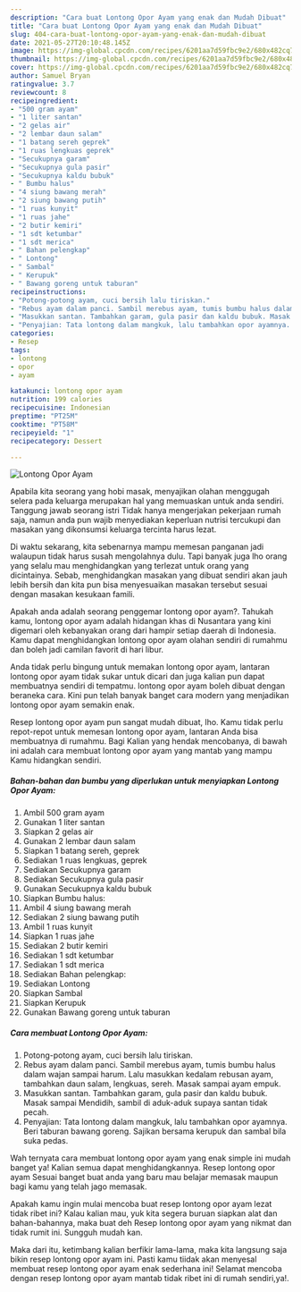 ```yaml
---
description: "Cara buat Lontong Opor Ayam yang enak dan Mudah Dibuat"
title: "Cara buat Lontong Opor Ayam yang enak dan Mudah Dibuat"
slug: 404-cara-buat-lontong-opor-ayam-yang-enak-dan-mudah-dibuat
date: 2021-05-27T20:10:48.145Z
image: https://img-global.cpcdn.com/recipes/6201aa7d59fbc9e2/680x482cq70/lontong-opor-ayam-foto-resep-utama.jpg
thumbnail: https://img-global.cpcdn.com/recipes/6201aa7d59fbc9e2/680x482cq70/lontong-opor-ayam-foto-resep-utama.jpg
cover: https://img-global.cpcdn.com/recipes/6201aa7d59fbc9e2/680x482cq70/lontong-opor-ayam-foto-resep-utama.jpg
author: Samuel Bryan
ratingvalue: 3.7
reviewcount: 8
recipeingredient:
- "500 gram ayam"
- "1 liter santan"
- "2 gelas air"
- "2 lembar daun salam"
- "1 batang sereh geprek"
- "1 ruas lengkuas geprek"
- "Secukupnya garam"
- "Secukupnya gula pasir"
- "Secukupnya kaldu bubuk"
- " Bumbu halus"
- "4 siung bawang merah"
- "2 siung bawang putih"
- "1 ruas kunyit"
- "1 ruas jahe"
- "2 butir kemiri"
- "1 sdt ketumbar"
- "1 sdt merica"
- " Bahan pelengkap"
- " Lontong"
- " Sambal"
- " Kerupuk"
- " Bawang goreng untuk taburan"
recipeinstructions:
- "Potong-potong ayam, cuci bersih lalu tiriskan."
- "Rebus ayam dalam panci. Sambil merebus ayam, tumis bumbu halus dalam wajan sampai harum. Lalu masukkan kedalam rebusan ayam, tambahkan daun salam, lengkuas, sereh. Masak sampai ayam empuk."
- "Masukkan santan. Tambahkan garam, gula pasir dan kaldu bubuk. Masak sampai Mendidih, sambil di aduk-aduk supaya santan tidak pecah."
- "Penyajian: Tata lontong dalam mangkuk, lalu tambahkan opor ayamnya. Beri taburan bawang goreng. Sajikan bersama kerupuk dan sambal bila suka pedas."
categories:
- Resep
tags:
- lontong
- opor
- ayam

katakunci: lontong opor ayam 
nutrition: 199 calories
recipecuisine: Indonesian
preptime: "PT25M"
cooktime: "PT58M"
recipeyield: "1"
recipecategory: Dessert

---
```



![Lontong Opor Ayam](https://img-global.cpcdn.com/recipes/6201aa7d59fbc9e2/680x482cq70/lontong-opor-ayam-foto-resep-utama.jpg)

Apabila kita seorang yang hobi masak, menyajikan olahan menggugah selera pada keluarga merupakan hal yang memuaskan untuk anda sendiri. Tanggung jawab seorang istri Tidak hanya mengerjakan pekerjaan rumah saja, namun anda pun wajib menyediakan keperluan nutrisi tercukupi dan masakan yang dikonsumsi keluarga tercinta harus lezat.

Di waktu  sekarang, kita sebenarnya mampu memesan panganan jadi walaupun tidak harus susah mengolahnya dulu. Tapi banyak juga lho orang yang selalu mau menghidangkan yang terlezat untuk orang yang dicintainya. Sebab, menghidangkan masakan yang dibuat sendiri akan jauh lebih bersih dan kita pun bisa menyesuaikan masakan tersebut sesuai dengan masakan kesukaan famili. 



Apakah anda adalah seorang penggemar lontong opor ayam?. Tahukah kamu, lontong opor ayam adalah hidangan khas di Nusantara yang kini digemari oleh kebanyakan orang dari hampir setiap daerah di Indonesia. Kamu dapat menghidangkan lontong opor ayam olahan sendiri di rumahmu dan boleh jadi camilan favorit di hari libur.

Anda tidak perlu bingung untuk memakan lontong opor ayam, lantaran lontong opor ayam tidak sukar untuk dicari dan juga kalian pun dapat membuatnya sendiri di tempatmu. lontong opor ayam boleh dibuat dengan beraneka cara. Kini pun telah banyak banget cara modern yang menjadikan lontong opor ayam semakin enak.

Resep lontong opor ayam pun sangat mudah dibuat, lho. Kamu tidak perlu repot-repot untuk memesan lontong opor ayam, lantaran Anda bisa membuatnya di rumahmu. Bagi Kalian yang hendak mencobanya, di bawah ini adalah cara membuat lontong opor ayam yang mantab yang mampu Kamu hidangkan sendiri.

<!--inarticleads1-->

##### Bahan-bahan dan bumbu yang diperlukan untuk menyiapkan Lontong Opor Ayam:

1. Ambil 500 gram ayam
1. Gunakan 1 liter santan
1. Siapkan 2 gelas air
1. Gunakan 2 lembar daun salam
1. Siapkan 1 batang sereh, geprek
1. Sediakan 1 ruas lengkuas, geprek
1. Sediakan Secukupnya garam
1. Sediakan Secukupnya gula pasir
1. Gunakan Secukupnya kaldu bubuk
1. Siapkan  Bumbu halus:
1. Ambil 4 siung bawang merah
1. Sediakan 2 siung bawang putih
1. Ambil 1 ruas kunyit
1. Siapkan 1 ruas jahe
1. Sediakan 2 butir kemiri
1. Sediakan 1 sdt ketumbar
1. Sediakan 1 sdt merica
1. Sediakan  Bahan pelengkap:
1. Sediakan  Lontong
1. Siapkan  Sambal
1. Siapkan  Kerupuk
1. Gunakan  Bawang goreng untuk taburan




<!--inarticleads2-->

##### Cara membuat Lontong Opor Ayam:

1. Potong-potong ayam, cuci bersih lalu tiriskan.
1. Rebus ayam dalam panci. Sambil merebus ayam, tumis bumbu halus dalam wajan sampai harum. Lalu masukkan kedalam rebusan ayam, tambahkan daun salam, lengkuas, sereh. Masak sampai ayam empuk.
1. Masukkan santan. Tambahkan garam, gula pasir dan kaldu bubuk. Masak sampai Mendidih, sambil di aduk-aduk supaya santan tidak pecah.
1. Penyajian: Tata lontong dalam mangkuk, lalu tambahkan opor ayamnya. Beri taburan bawang goreng. Sajikan bersama kerupuk dan sambal bila suka pedas.




Wah ternyata cara membuat lontong opor ayam yang enak simple ini mudah banget ya! Kalian semua dapat menghidangkannya. Resep lontong opor ayam Sesuai banget buat anda yang baru mau belajar memasak maupun bagi kamu yang telah jago memasak.

Apakah kamu ingin mulai mencoba buat resep lontong opor ayam lezat tidak ribet ini? Kalau kalian mau, yuk kita segera buruan siapkan alat dan bahan-bahannya, maka buat deh Resep lontong opor ayam yang nikmat dan tidak rumit ini. Sungguh mudah kan. 

Maka dari itu, ketimbang kalian berfikir lama-lama, maka kita langsung saja bikin resep lontong opor ayam ini. Pasti kamu tiidak akan menyesal membuat resep lontong opor ayam enak sederhana ini! Selamat mencoba dengan resep lontong opor ayam mantab tidak ribet ini di rumah sendiri,ya!.

